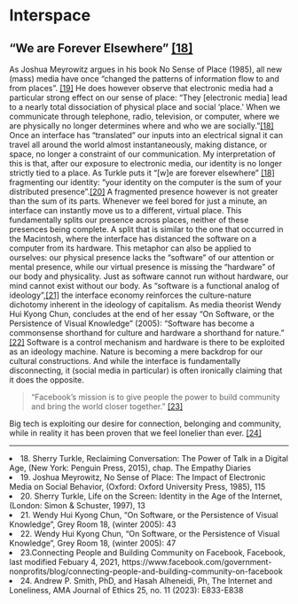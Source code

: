 # Interspace

## “We are Forever Elsewhere” [[18]](#cite-18)

As Joshua Meyrowitz argues in his book No Sense of Place (1985), all new (mass) media have once “changed the patterns of information flow to and from places”. [[19]](#cite-19) He does however observe that electronic media had a particular strong effect on our sense of place: “They [electronic media] lead to a nearly total dissociation of physical place and social ‘place.’ When we communicate through telephone, radio, television, or computer, where we are physically no longer determines where and who we are socially.”[[18]](#cite-18) Once an interface has “translated” our inputs into an electrical signal it can travel all around the world almost instantaneously, making distance, or space, no longer a constraint of our communication.
My interpretation of this is that, after our exposure to electronic media, our identity is no longer strictly tied to a place. As Turkle puts it “[w]e are forever elsewhere” [[18]](#cite-18) fragmenting our identity: “your identity on the computer is the sum of your distributed presence”.[[20]](#cite-20) A fragmented presence however is not greater than the sum of its parts. Whenever we feel bored for just a minute, an interface can instantly move us to a different, virtual place. This fundamentally splits our presence across places, neither of these presences being complete. A split that is similar to the one that occurred in the Macintosh, where the interface has distanced the software on a computer from its hardware. This metaphor can also be applied to ourselves: our physical presence lacks the “software” of our attention or mental presence, while our virtual presence is missing the “hardware” of our body and physicality. Just as software cannot run without hardware, our mind cannot exist without our body.
As “software is a functional analog of ideology”,[[21]](#cite-21) the interface economy reinforces the culture-nature dichotomy inherent in the ideology of capitalism. As media theorist Wendy Hui Kyong Chun, concludes at the end of her essay “On Software, or the Persistence of Visual Knowledge” (2005): “Software has become a commonsense shorthand for culture and hardware a shorthand for nature.” [[22]](#cite-22) Software is a control mechanism and hardware is there to be exploited as an ideology machine. Nature is becoming a mere backdrop for our cultural constructions. And while the interface is fundamentally disconnecting, it (social media in particular) is often ironically claiming that it does the opposite.

> “Facebook’s mission is to give people the power to build community and bring the world closer together.” [[23]](#cite-23)

Big tech is exploiting our desire for connection, belonging and community, while in reality it has been proven that we feel lonelier than ever. [[24]](#cite-24)

---

<li id="cite-18">
18. Sherry Turkle, Reclaiming Conversation: The Power of Talk in a Digital Age, (New York: Penguin Press, 2015), chap. The Empathy Diaries
</li>
<li id="cite-19">
19. Joshua Meyrowitz, No Sense of Place: The Impact of Electronic Media on Social Behavior, (Oxford: Oxford University Press, 1985), 115
</li>
<li id="cite-20">
20. Sherry Turkle, Life on the Screen: Identity in the Age of the Internet, (London: Simon & Schuster, 1997), 13
</li>
<li id="cite-21">
21. Wendy Hui Kyong Chun, “On Software, or the Persistence of Visual Knowledge”, Grey Room 18, (winter 2005): 43
</li>
<li id="cite-22">
22. Wendy Hui Kyong Chun, “On Software, or the Persistence of Visual Knowledge”, Grey Room 18, (winter 2005): 47
</li>
<li id="cite-23">
23.Connecting People and Building Community on Facebook, Facebook, last modified Febuary 4, 2021, https://www.facebook.com/government-nonprofits/blog/connecting-people-and-building-community-on-facebook
</li>
<li id="cite-24">
24. Andrew P. Smith, PhD, and Hasah Alheneidi, Ph, The Internet and Loneliness, AMA Journal of Ethics 25, no. 11 (2023): E833-E838
</li>
